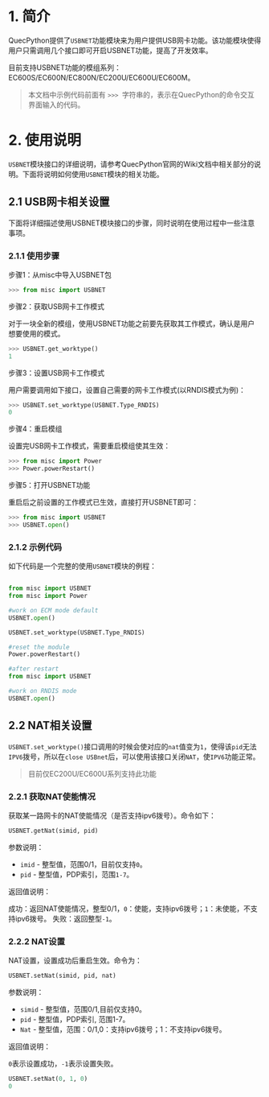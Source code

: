 # 1. 简介

QuecPython提供了`USBNET`功能模块来为用户提供USB网卡功能。该功能模块使得用户只需调用几个接口即可开启USBNET功能，提高了开发效率。

目前支持USBNET功能的模组系列：EC600S/EC600N/EC800N/EC200U/EC600U/EC600M。

> 本文档中示例代码前面有 `>>> `字符串的，表示在QuecPython的命令交互界面输入的代码。



# 2. 使用说明

`USBNET`模块接口的详细说明，请参考QuecPython官网的Wiki文档中相关部分的说明。下面将说明如何使用`USBNET`模块的相关功能。

## 2.1 USB网卡相关设置

下面将详细描述使用USBNET模块接口的步骤，同时说明在使用过程中一些注意事项。

### 2.1.1 使用步骤

步骤1：从misc中导入USBNET包

```python
>>> from misc import USBNET
```


步骤2：获取USB网卡工作模式

对于一块全新的模组，使用USBNET功能之前要先获取其工作模式，确认是用户想要使用的模式。

```python
>>> USBNET.get_worktype()
1
```



步骤3：设置USB网卡工作模式

用户需要调用如下接口，设置自己需要的网卡工作模式(以RNDIS模式为例)：

```python
>>> USBNET.set_worktype(USBNET.Type_RNDIS)
0
```


步骤4：重启模组

设置完USB网卡工作模式，需要重启模组使其生效：

```python
>>> from misc import Power
>>> Power.powerRestart()
```



步骤5：打开USBNET功能

重启后之前设置的工作模式已生效，直接打开USBNET即可：

```python
>>> from misc import USBNET
>>> USBNET.open()
```



### 2.1.2 示例代码

如下代码是一个完整的使用`USBNET`模块的例程：

```python

from misc import USBNET
from misc import Power

#work on ECM mode default
USBNET.open()

USBNET.set_worktype(USBNET.Type_RNDIS)

#reset the module
Power.powerRestart()

#after restart
from misc import USBNET

#work on RNDIS mode
USBNET.open()
```



## 2.2 NAT相关设置

`USBNET.set_worktype()`接口调用的时候会使对应的`nat`值变为`1`，使得该`pid`无法`IPV6`拨号，所以在`close USBnet`后，可以使用该接口关闭`NAT`，使`IPV6`功能正常。

> 目前仅EC200U/EC600U系列支持此功能

### 2.2.1 获取NAT使能情况

获取某一路网卡的NAT使能情况（是否支持ipv6拨号）。命令如下：

```python
USBNET.getNat(simid, pid)
```

参数说明：

- `imid` - 整型值，范围0/1，目前仅支持`0`。
- `pid` - 整型值，PDP索引，范围`1-7`。

返回值说明：

成功：返回NAT使能情况，整型0/1，`0`：使能，支持ipv6拨号；`1`：未使能，不支持ipv6拨号。
失败：返回整型`-1`。

### 2.2.2 NAT设置

NAT设置，设置成功后重启生效。命令为：

```python
USBNET.setNat(simid, pid, nat)
```

参数说明：

- `simid` - 整型值，范围0/1,目前仅支持0。
- `pid` - 整型值，PDP索引, 范围1-7。
- `Nat` - 整型值，范围：0/1,0：支持ipv6拨号；1：不支持ipv6拨号。

返回值说明：

`0`表示设置成功，`-1`表示设置失败。

```python
USBNET.setNat(0, 1, 0)
0
```



